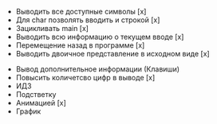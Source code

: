 - Выводить все доступные символы [x]
- Для char позволять вводить и строкой [x]
- Зацикливать main [x]
- Выводить всю информацию о текущем вводе [x]
- Перемещение назад в программе [x]
- Выводить двоичное представление в исходном виде [x]

* Вывод дополнительное информации (Клавиши)
* Повысить количетсво цифр в выводе [x]
* ИДЗ
* Подстветку
* Анимацией [x]
* График

